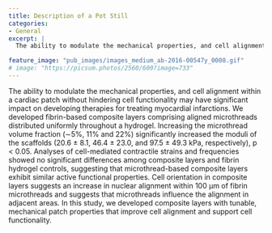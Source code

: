 ```yaml
---
title: Description of a Pot Still
categories:
- General
excerpt: |
  The ability to modulate the mechanical properties, and cell alignment within a cardiac patch without hindering cell functionality may have significant impact on developing therapies for treating myocardial infarctions. We developed fibrin-based composite layers comprising aligned microthreads distributed uniformly throughout a hydrogel. Increasing the microthread volume fraction (∼5%, 11% and 22%) significantly increased the moduli of the scaffolds (20.6 ± 8.1, 46.4 ± 23.0, and 97.5 ± 49.3 kPa, respectively), p < 0.05. Analyses of cell-mediated contractile strains and frequencies showed no significant differences among composite layers and fibrin hydrogel controls, suggesting that microthread-based composite layers exhibit similar active functional properties. Cell orientation in composite layers suggests an increase in nuclear alignment within 100 μm of fibrin microthreads and suggests that microthreads influence the alignment in adjacent areas. In this study, we developed composite layers with tunable, mechanical patch properties that improve cell alignment and support cell functionality.

feature_image: "pub_images/images_medium_ab-2016-00547y_0008.gif"
# image: "https://picsum.photos/2560/600?image=733"
---
```


The ability to modulate the mechanical properties, and cell alignment within a cardiac patch without hindering cell functionality may have significant impact on developing therapies for treating myocardial infarctions. We developed fibrin-based composite layers comprising aligned microthreads distributed uniformly throughout a hydrogel. Increasing the microthread volume fraction (∼5%, 11% and 22%) significantly increased the moduli of the scaffolds (20.6 ± 8.1, 46.4 ± 23.0, and 97.5 ± 49.3 kPa, respectively), p < 0.05. Analyses of cell-mediated contractile strains and frequencies showed no significant differences among composite layers and fibrin hydrogel controls, suggesting that microthread-based composite layers exhibit similar active functional properties. Cell orientation in composite layers suggests an increase in nuclear alignment within 100 μm of fibrin microthreads and suggests that microthreads influence the alignment in adjacent areas. In this study, we developed composite layers with tunable, mechanical patch properties that improve cell alignment and support cell functionality.
